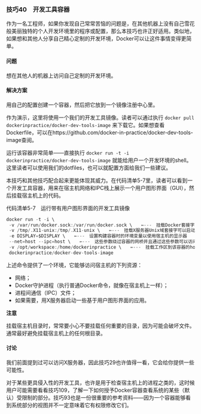 ### 技巧40　开发工具容器

作为一名工程师，如果你发现自己常常苦恼的问题是，在其他机器上没有自己雪花般美丽独特的个人开发环境里的程序或配置，那么本技巧也许正好适用。类似地，如果想和其他人分享自己精心定制的开发环境，Docker可以让这件事情变得更简单。

#### 问题

想在其他人的机器上访问自己定制的开发环境。

#### 解决方案

用自己的配置创建一个容器，然后把它放到一个镜像注册中心里。

作为演示，这里将使用一个我们的开发工具镜像。读者可以通过执行 `docker pull dockerinpractice/docker-dev-tools-image` 来下载它。如果想查看Dockerfile，可以在https://github.com/docker-in-practice/docker-dev-tools-image查阅。

运行该容器非常简单——直接执行 `docker run -t -i dockerinpractice/docker-dev-tools-image` 就能给用户一个开发环境的shell。这里读者可以使用我们的dotfiles，也可以就配置方面给我们一些建议。

本技巧和其他技巧配合起来更能体现其威力。在代码清单5-7里，读者可以看到一个开发工具容器，用来在宿主机网络和IPC栈上展示一个用户图形界面（GUI），然后挂载宿主机上的代码。

代码清单5-7　运行带有用户图形界面的开发工具镜像

```c
docker run -t -i \
 -v /var/run/docker.sock:/var/run/docker.sock \　　⇽---　挂载Docker套接字以访问宿主机上的Docker守护进程
 -v /tmp/.X11-unix:/tmp/.X11-unix \　　⇽---　挂载X服务器Unix域套接字可以启动一个基于用户图形界面的应用（见技巧29）
 -e DISPLAY=$DISPLAY \　　⇽---　设置构建容器时的环境变量以使用宿主机的显示器
 --net=host --ipc=host \　　⇽---　这些参数绕过容器的网桥并且通过这些参数可以访问宿主机上的进程间通信文件（见技巧109）
 -v /opt/workspace:/home/dockerinpractice \　　⇽---　挂载工作区到该容器的home目录
 dockerinpractice/docker-dev-tools-image
```

上述命令提供了一个环境，它能够访问宿主机的下列资源：

+ 网络；
+ Docker守护进程（执行普通Docker命令，就像在宿主机上一样）；
+ 进程间通信（IPC）文件；
+ 如果需要，用X服务器启动一些基于用户图形界面的应用。



**注意**

挂载宿主机目录时，常常要小心不要挂载任何重要的目录，因为可能会破坏文件。通常最好避免挂载宿主机上的任何根目录。



#### 讨论

我们前面提到过可以访问X服务器，因此技巧29也许值得一看，它会给你提供一些可能性。

对于某些更具侵入性的开发工具，也许是用于检查宿主机上的进程之类的，这时候用户可能需要看看技巧109，了解一下如何授予Docker容器查看系统的某些（默认）受限制的部分。技巧93也是一份很重要的参考资料——因为一个容器能够看到系统部分的视图并不一定意味着它有权限修改它们。

